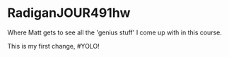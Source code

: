 RadiganJOUR491hw
================

Where Matt gets to see all the 'genius stuff' I come up with in this course. 

This is my first change, #YOLO!
